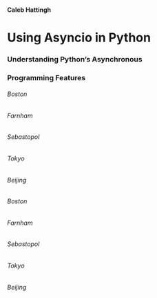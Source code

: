 #### Caleb Hattingh
 # Using Asyncio in Python
 ### Understanding Python’s Asynchronous
 ### Programming Features
 ###### Boston
 ###### Farnham
 ###### Sebastopol
 ###### Tokyo
 ###### Beijing
 ###### Boston
 ###### Farnham
 ###### Sebastopol
 ###### Tokyo
 ###### Beijing
